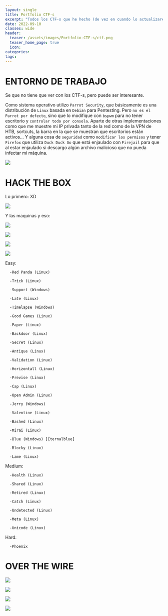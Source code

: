 ```yaml
---
layout: single
title: Portfolio CTF-s
excerpt: "Todos los CTF-s que he hecho (de vez en cuando lo actualizaré."
date: 2022-09-10
classes: wide
header:
  teaser: /assets/images/Portfolio-CTF-s/ctf.png
  teaser_home_page: true
  icon: 
categories:
tags:  
---
```


# ENTORNO DE TRABAJO

Se que no tiene que ver con los CTF-s, pero puede ser interesante.

Como sistema operativo utilizo `Parrot Security`, que básicamente es una distribución de `Linux` basada en `Debian` para Pentesting. Pero `no es el Parrot por defecto`, sino que lo modifique con `bspwm` para no tener escritorio y `controlar todo por consola`. Aparte de otras implementaciones como que me muestre mi IP privada tanto de la red como de la VPN de HTB, sortcuts, la barra en la que se muestran que escritorios están activos... Y alguna cosa de `seguridad` como `modificar los permisos` y tener `Firefox` que utiliza `Duck Duck Go` que está enjaulado con `Firejail` para que al estar enjaulado si descargo algún archivo malicioso que no pueda infectar mi máquina. 

![](/assets/images/Portfolio-CTF-s/EntornoTrabajo.png)

# HACK THE BOX

Lo primero: XD

![](/assets/images/Portfolio-CTF-s/Hacker.PNG)

Y las maquinas y eso:

![](/assets/images/Portfolio-CTF-s/HTB1.PNG)

![](/assets/images/Portfolio-CTF-s/HTB2.PNG)

![](/assets/images/Portfolio-CTF-s/HTB3.PNG)

![](/assets/images/Portfolio-CTF-s/HTB4.PNG)

Easy:

```
  -Red Panda (Linux)
  
  -Trick (Linux)
  
  -Support (Windows)
  
  -Late (Linux)
  
  -Timelapse (Windows)
  
  -Good Games (Linux)
  
  -Paper (Linux)
  
  -Backdoor (Linux)
  
  -Secret (Linux)
  
  -Antique (Linux)
  
  -Validation (Linux)
  
  -Horizontall (Linux)
  
  -Previse (Linux)
  
  -Cap (Linux)
  
  -Open Admin (Linux)
  
  -Jerry (Windows)
  
  -Valentine (Linux)
  
  -Bashed (Linux)
  
  -Mirai (Linux)
  
  -Blue (Windows) [Eternalblue]
  
  -Blocky (Linux)
  
  -Lame (Linux)
```

Medium:

```
  -Health (Linux)
  
  -Shared (Linux)
  
  -Retired (Linux)
  
  -Catch (Linux)
  
  -Undetected (Linux)
  
  -Meta (Linux)
  
  -Unicode (Linux)
```

Hard:

```
  -Phoenix
```

# OVER THE WIRE

![](/assets/images/Portfolio-CTF-s/Overthewire-bandit-terminado-uwu.png)

![](/assets/images/Portfolio-CTF-s/Overthewire-natas-terminado-uwu.png)

![](/assets/images/Portfolio-CTF-s/Overthewire-natas-terminado-uwu-2.png)

![](/assets/images/Portfolio-CTF-s/Overthewire-leviathan-terminado-uwu.png)
